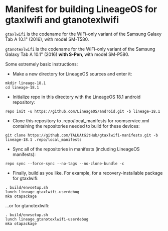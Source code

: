 # Manifest for building LineageOS for gtaxlwifi and gtanotexlwifi

`gtaxlwifi` is the codename for the WiFi-only variant of the Samsung Galaxy Tab A 10.1" (2016), with model SM-T580.

`gtanotexlwifi` is the codename for the WiFi-only variant of the Samsung Galaxy Tab A 10.1" (2016) **with S-Pen**, with model SM-P580.

Some extremely basic instructions:
- Make a new directory for LineageOS sources and enter it:
```
mkdir lineage-18.1
cd lineage-18.1
```

- Initialize repo in this directory with the LineageOS 18.1 android repository:
```
repo init -u https://github.com/LineageOS/android.git -b lineage-18.1
```

- Clone this repository to .repo/local_manifests for roomservice.xml containing the repositories needed to build for these devices:
```
git clone https://github.com/TALUAtGitHub/gtaxlwifi-manifests.git -b lineage-18.1 .repo/local_manifests
```

- Sync all of the repositories in manifests (including LineageOS manifests):
```
repo sync --force-sync --no-tags --no-clone-bundle -c
```

- Finally, build as you like. For example, for a recovery-installable package for gtaxlwifi:
```
. build/envsetup.sh
lunch lineage_gtaxlwifi-userdebug
mka otapackage
```
...or for gtanotexlwifi:
```
. build/envsetup.sh
lunch lineage_gtanotexlwifi-userdebug
mka otapackage
```

